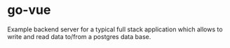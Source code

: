 # go-vue
Example backend server for a typical full stack application which allows to write and read data to/from a postgres data base.